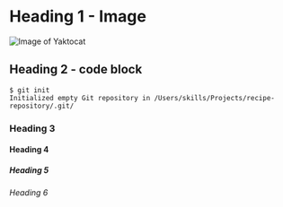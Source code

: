 # Heading 1 - Image

![Image of Yaktocat](https://octodex.github.com/images/yaktocat.png)

## Heading 2 - code block

```shell
$ git init
Initialized empty Git repository in /Users/skills/Projects/recipe-repository/.git/
```

### Heading 3

#### Heading 4

##### Heading 5

###### Heading 6

